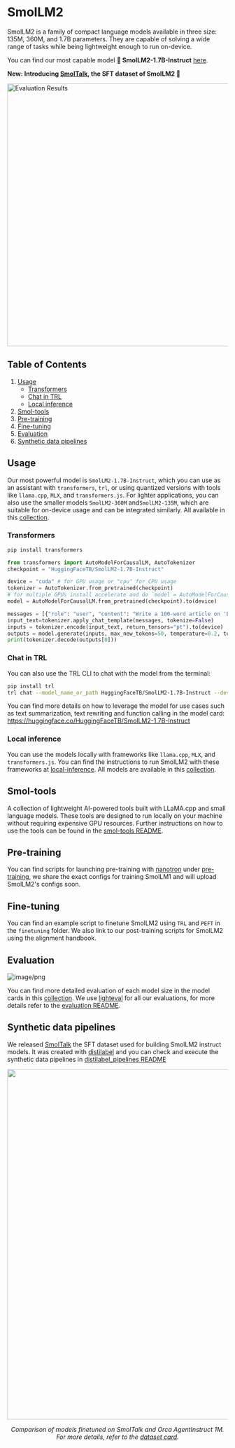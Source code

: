 # SmolLM2
SmolLM2 is a family of compact language models available in three size: 135M, 360M, and 1.7B parameters. They are capable of solving a wide range of tasks while being lightweight enough to run on-device. 

You can find our most capable model **🤏 SmolLM2-1.7B-Instruct** [here](https://huggingface.co/HuggingFaceTB/SmolLM2-1.7B-Instruct).

**New: Introducing [SmolTalk](https://huggingface.co/datasets/HuggingFaceTB/smoltalk), the SFT dataset of SmolLM2 🚀**

<img src="https://cdn-uploads.huggingface.co/production/uploads/61c141342aac764ce1654e43/y45hIMNREW7w_XpHYB_0q.png" alt="Evaluation Results" width="600">

## Table of Contents
1. [Usage](#usage)
    - [Transformers](#transformers)
    - [Chat in TRL](#chat-in-trl)
    - [Local inference](#local-inference)
2. [Smol-tools](#smol-tools)
3. [Pre-training](#pre-training)
4. [Fine-tuning](#fine-tuning)
5. [Evaluation](#evaluation)
6. [Synthetic data pipelines](#synthetic-data-pipelines)

## Usage
Our most powerful model is `SmolLM2-1.7B-Instruct`, which you can use as an assistant with `transformers`, `trl`, or using quantized versions with tools like `llama.cpp`, `MLX`, and `transformers.js`. For lighter applications, you can also use the smaller models `SmolLM2-360M` and`SmolLM2-135M`, which are suitable for on-device usage and can be integrated similarly.
All available in this [collection](https://huggingface.co/collections/HuggingFaceTB/smollm2-6723884218bcda64b34d7db9).

### Transformers
```bash
pip install transformers
```

```python
from transformers import AutoModelForCausalLM, AutoTokenizer
checkpoint = "HuggingFaceTB/SmolLM2-1.7B-Instruct"

device = "cuda" # for GPU usage or "cpu" for CPU usage
tokenizer = AutoTokenizer.from_pretrained(checkpoint)
# for multiple GPUs install accelerate and do `model = AutoModelForCausalLM.from_pretrained(checkpoint, device_map="auto")`
model = AutoModelForCausalLM.from_pretrained(checkpoint).to(device)

messages = [{"role": "user", "content": "Write a 100-word article on 'Benefits of Open-Source in AI research"}]
input_text=tokenizer.apply_chat_template(messages, tokenize=False)
inputs = tokenizer.encode(input_text, return_tensors="pt").to(device)
outputs = model.generate(inputs, max_new_tokens=50, temperature=0.2, top_p=0.9, do_sample=True)
print(tokenizer.decode(outputs[0]))
```

### Chat in TRL
You can also use the TRL CLI to chat with the model from the terminal:
```bash
pip install trl
trl chat --model_name_or_path HuggingFaceTB/SmolLM2-1.7B-Instruct --device cpu
```

You can find more details on how to leverage the model for use cases such as text summarization, text rewriting and function calling in the model card: https://huggingface.co/HuggingFaceTB/SmolLM2-1.7B-Instruct 

### Local inference
You can use the models locally with frameworks like `llama.cpp`, `MLX`, and `transformers.js`. You can find the instructions to run SmolLM2 with these frameworks at [local-inference](local_inference/README.md).
All models are available in this [collection](https://huggingface.co/collections/HuggingFaceTB/smollm2-6723884218bcda64b34d7db9).

## Smol-tools
A collection of lightweight AI-powered tools built with LLaMA.cpp and small language models. These tools are designed to run locally on your machine without requiring expensive GPU resources.
Further instructions on how to use the tools can be found in the [smol-tools README](smol_tools/README.md).

## Pre-training
You can find scripts for launching pre-training with [nanotron](https://github.com/huggingface/nanotron/) under [pre-training](pre-training/README.md), we share the exact configs for training SmolLM1 and will upload SmolLM2's configs soon.

## Fine-tuning
You can find an example script to finetune SmolLM2 using `TRL` and `PEFT` in the `finetuning` folder. We also link to our post-training scripts for SmolLM2 using the alignment handbook.

## Evaluation
![image/png](https://cdn-uploads.huggingface.co/production/uploads/61c141342aac764ce1654e43/T-cHJVA7FBaI0cgDApzEj.png)

You can find more detailed evaluation of each model size in the model cards in this [collection](https://huggingface.co/collections/HuggingFaceTB/smollm2-6723884218bcda64b34d7db9).
We use [lighteval](https://github.com/huggingface/lighteval) for all our evaluations, for more details refer to the [evaluation README](evaluation/README.md).

## Synthetic data pipelines
We released [SmolTalk](https://huggingface.co/datasets/HuggingFaceTB/smoltalk) the SFT dataset used for building SmolLM2 instruct models. It was created with [distilabel](https://github.com/argilla-io/distilabel) and you can check and execute the synthetic data pipelines in [distilabel_pipelines README](distilabel_pipelines/README.md)

<div align="center">
<img src="https://cdn-uploads.huggingface.co/production/uploads/61c141342aac764ce1654e43/JLTEbnsBQ_qY032mxFzgC.png" width="800"/>
<p><em>Comparison of models finetuned on SmolTalk and Orca AgentInstruct 1M. For more details, refer to the <a href="https://huggingface.co/datasets/HuggingFaceTB/smoltalk" target="_blank">dataset card</a>.</em></p>
</div>
